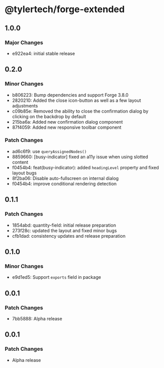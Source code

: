 # @tylertech/forge-extended

## 1.0.0

### Major Changes

- e922ea4: initial stable release

## 0.2.0

### Minor Changes

- b806223: Bump dependencies and support Forge 3.8.0
- 2820210: Added the close icon-button as well as a few layout adjustments
- c09b85e: Removed the ability to close the confirmation dialog by clicking on the backdrop by default
- 215ba6a: Added new confirmation dialog component
- 87f4059: Added new responsive toolbar component

### Patch Changes

- ad6c6f9: use `queryAssignedNodes()`
- 8859660: [busy-indicator] fixed an a11y issue when using slotted content
- f0454b4: feat(busy-indicator): added `headingLevel` property and fixed layout bugs
- 8f2ba06: Disable auto-fullscreen on internal dialog
- f0454b4: improve conditional rendering detection

## 0.1.1

### Patch Changes

- 1854abd: quantity-field: initial release preparation
- 273f28c: updated the layout and fixed minor bugs
- cfb1dad: consistency updates and release preparation

## 0.1.0

### Minor Changes

- e9d1ed5: Support `exports` field in package

## 0.0.1

### Patch Changes

- 7bb5888: Alpha release

## 0.0.1

### Patch Changes

- Alpha release
